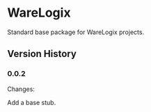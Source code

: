 # WareLogix

Standard base package for WareLogix projects.

## Version History

### 0.0.2

Changes:

Add a base stub.